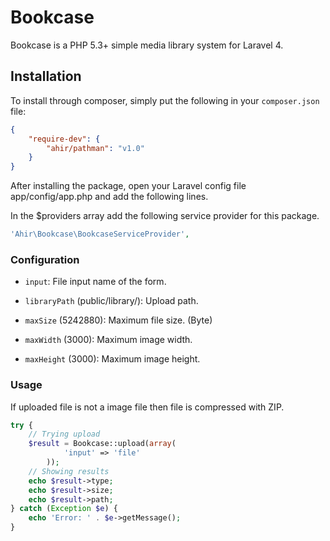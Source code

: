 # Bookcase

Bookcase is a PHP 5.3+ simple media library system for Laravel 4.

## Installation

To install through composer, simply put the following in your `composer.json` file:

```json
{
	"require-dev": {
		"ahir/pathman": "v1.0"
	}
}
```

After installing the package, open your Laravel config file app/config/app.php and add the following lines.

In the $providers array add the following service provider for this package.

```php
'Ahir\Bookcase\BookcaseServiceProvider',
```

### Configuration

* `input`: File input name of the form.

* `libraryPath` (public/library/): Upload path.

* `maxSize` (5242880): Maximum file size. (Byte)

* `maxWidth` (3000): Maximum image width.

* `maxHeight` (3000): Maximum image height.


### Usage

If uploaded file is not a image file then file is compressed with ZIP. 

```php	
try {
	// Trying upload
	$result = Bookcase::upload(array(
			'input' => 'file'
		));
	// Showing results
	echo $result->type;
	echo $result->size;
	echo $result->path;
} catch (Exception $e) {
	echo 'Error: ' . $e->getMessage();
}		
```